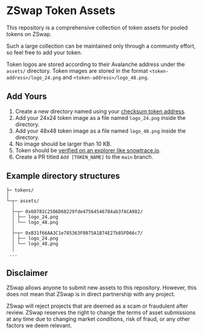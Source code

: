 # ZSwap Token Assets

This repository is a comprehensive collection of token assets for pooled tokens on ZSwap.

Such a large collection can be maintained only through a community effort, so feel free to add your token.

Token logos are stored according to their Avalanche address under the `assets/` directory. 
Token images are stored in the format `<token-address>/logo_24.png` and `<token-address>/logo_48.png`.

## Add Yours
1. Create a new directory named using your [checksum token address](https://web3js.readthedocs.io/en/v1.7.1/web3-utils.html#tochecksumaddress).
2. Add your 24x24 token image as a file named `logo_24.png` inside the directory.
3. Add your 48x48 token image as a file named `logo_48.png` inside the directory.
4. No image should be larger than 10 KB.
5. Token should be [verified on an explorer like snowtrace.io](https://snowtrace.io/verifyContract).
6. Create a PR titled `Add [TOKEN_NAME]` to the `main` branch.

## Example directory structures
```
├─ tokens/
│
└─┬─ assets/
  │
  ├─┬─ 0x60781C2586D68229fde47564546784ab3fACA982/
  │ ├── logo_24.png
  │ └── logo_48.png
  │
  ├─┬─ 0xB31f66AA3C1e785363F0875A1B74E27b85FD66c7/
  │ ├── logo_24.png
  │ └── logo_48.png
  │
 ...
```

## Disclaimer
ZSwap allows anyone to submit new assets to this repository. 
However, this does not mean that ZSwap is in direct partnership with any project.

ZSwap will reject projects that are deemed as a scam or fraudulent after review. 
ZSwap reserves the right to change the terms of asset submissions at any time due to changing market conditions, risk of fraud, or any other factors we deem relevant.
